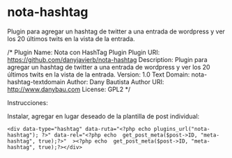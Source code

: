 nota-hashtag
============

Plugin para agregar un hashtag de twitter a una entrada de wordpress y ver los 20 últimos twits en la vista de la entrada.

/*
Plugin Name: Nota con HashTag Plugin
Plugin URI: https://github.com/danyjavierb/nota-hashtag
Description: Plugin para agregar un hashtag de twitter a una entrada de wordpress y ver los 20 últimos twits en la vista de la entrada.
Version: 1.0
Text Domain: nota-hashtag-textdomain
Author: Dany Bautista
Author URI: http://www.danybau.com
License: GPL2
*/

Instrucciones:

Instalar, agregar en lugar deseado de la plantilla de post individual:

	<div data-type="hashtag" data-ruta="<?php echo plugins_url("nota-hashtag"); ?>" data-rel="<?php echo  get_post_meta($post->ID, "meta-hashtag", true);?>"  ><?php echo  get_post_meta($post->ID, "meta-hashtag", true);?></div>

